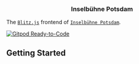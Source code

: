 <div id="theia-logo" align="center">
    <h3>Inselbühne Potsdam</h3>
</div>

The [`Blitz.js`](https://github.com/blitz-js/blitz) frontend of [`Inselbühne Potsdam`](https://www.inselbuehne-potsdam.de).

[![Gitpod Ready-to-Code](https://img.shields.io/badge/Gitpod-Ready--to--Code-blue?logo=gitpod)](https://gitpod.io/#https://github.com/potsdamer-buergerstiftung/inselbuehne)

## Getting Started
